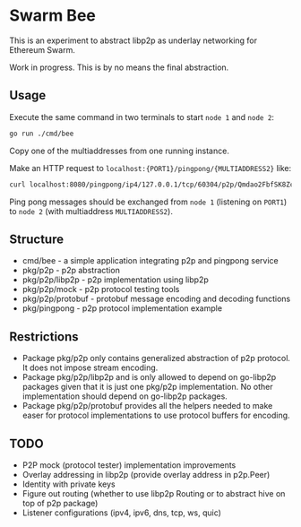 # Swarm Bee

This is an experiment to abstract libp2p as underlay networking for Ethereum Swarm.

Work in progress. This is by no means the final abstraction.

## Usage

Execute the same command in two terminals to start `node 1` and `node 2`:

```sh
go run ./cmd/bee
```

Copy one of the multiaddresses from one running instance.

Make an HTTP request to `localhost:{PORT1}/pingpong/{MULTIADDRESS2}` like:

```sh
curl localhost:8080/pingpong/ip4/127.0.0.1/tcp/60304/p2p/Qmdao2FbfSK8ZcFxuUVmVDPUJifgRmbofNWH21WQESZm7x
```

Ping pong messages should be exchanged from `node 1` (listening on `PORT1`) to `node 2` (with multiaddress `MULTIADDRESS2`).

## Structure

- cmd/bee - a simple application integrating p2p and pingpong service
- pkg/p2p - p2p abstraction
- pkg/p2p/libp2p - p2p implementation using libp2p
- pkg/p2p/mock - p2p protocol testing tools
- pkg/p2p/protobuf - protobuf message encoding and decoding functions
- pkg/pingpong - p2p protocol implementation example

## Restrictions

- Package pkg/p2p only contains generalized abstraction of p2p protocol. It does not impose stream encoding.
- Package pkg/p2p/libp2p and is only allowed to depend on go-libp2p packages given that it is just one pkg/p2p implementation. No other implementation should depend on go-libp2p packages.
- Package pkg/p2p/protobuf provides all the helpers needed to make easer for protocol implementations to use protocol buffers for encoding.

## TODO

- P2P mock (protocol tester) implementation improvements
- Overlay addressing in libp2p (provide overlay address in p2p.Peer)
- Identity with private keys
- Figure out routing (whether to use libp2p Routing or to abstract hive on top of p2p package)
- Listener configurations (ipv4, ipv6, dns, tcp, ws, quic)
